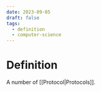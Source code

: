 ```yaml
---
date: 2023-09-05
draft: false
tags:
  - definition
  - computer-science
---
```

# Definition

A number of [[Protocol|Protocols]].